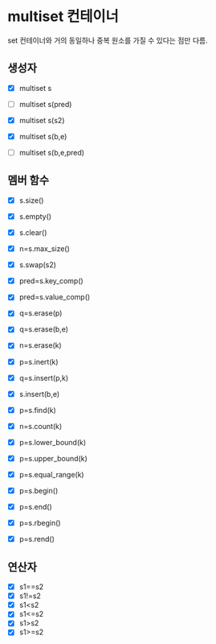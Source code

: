 # multiset 컨테이너
set 컨테이너와 거의 동일하나 중복 원소를 가질 수 있다는 점만 다름.


## 생성자
- [x] multiset s
- [ ] multiset s(pred)
- [x] multiset s(s2)
- [x] multiset s(b,e)
- [ ] multiset s(b,e,pred)


## 멤버 함수
- [x] s.size()
- [x] s.empty()
- [x] s.clear()
- [x] n=s.max_size()
- [x] s.swap(s2)


- [x] pred=s.key_comp()
- [x] pred=s.value_comp()


- [x] q=s.erase(p)
- [x] q=s.erase(b,e)
- [x] n=s.erase(k)
- [x] p=s.inert(k)
- [x] q=s.insert(p,k)
- [x] s.insert(b,e)


- [x] p=s.find(k)
- [x] n=s.count(k)


- [x] p=s.lower_bound(k)
- [x] p=s.upper_bound(k)
- [x] p=s.equal_range(k)
- [x] p=s.begin()
- [x] p=s.end()
- [x] p=s.rbegin()
- [x] p=s.rend()


## 연산자
- [x] s1==s2
- [x] s1!=s2
- [x] s1<s2
- [x] s1<=s2
- [x] s1>s2
- [x] s1>=s2
